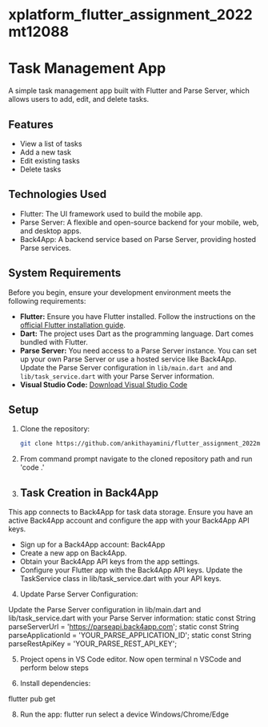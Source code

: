# xplatform_flutter_assignment_2022mt12088

# Task Management App

A simple task management app built with Flutter and Parse Server, which allows users to add, edit, and delete tasks.

## Features

- View a list of tasks
- Add a new task
- Edit existing tasks
- Delete tasks

## Technologies Used

- Flutter: The UI framework used to build the mobile app.
- Parse Server: A flexible and open-source backend for your mobile, web, and desktop apps.
- Back4App: A backend service based on Parse Server, providing hosted Parse services.

## System Requirements

Before you begin, ensure your development environment meets the following requirements:

- **Flutter:** Ensure you have Flutter installed. Follow the instructions on the [official Flutter installation guide](https://flutter.dev/docs/get-started/install).
- **Dart:** The project uses Dart as the programming language. Dart comes bundled with Flutter.
- **Parse Server:** You need access to a Parse Server instance. You can set up your own Parse Server or use a hosted service like Back4App. Update the Parse Server configuration in `lib/main.dart and` and `lib/task_service.dart` with your Parse Server information.
- **Visual Studio Code:** [Download Visual Studio Code](https://code.visualstudio.com/download)

## Setup

1. Clone the repository:

   ```bash
   git clone https://github.com/ankithayamini/flutter_assignment_2022mt12088.git
   
2. From command prompt navigate to the cloned repository path and run 'code .'
   
3. ## Task Creation in Back4App
This app connects to Back4App for task data storage. Ensure you have an active Back4App account and configure the app with your Back4App API keys.

- Sign up for a Back4App account: Back4App
- Create a new app on Back4App.
- Obtain your Back4App API keys from the app settings.
- Configure your Flutter app with the Back4App API keys. Update the TaskService class in lib/task_service.dart with your API keys.

4. Update Parse Server Configuration:

Update the Parse Server configuration in lib/main.dart and lib/task_service.dart with your Parse Server information:
static const String parseServerUrl = 'https://parseapi.back4app.com';
static const String parseApplicationId = 'YOUR_PARSE_APPLICATION_ID';
static const String parseRestApiKey = 'YOUR_PARSE_REST_API_KEY';

5. Project opens in VS Code editor. Now open terminal n VSCode and perform below steps  

6. Install dependencies:

flutter pub get

8. Run the app:
flutter run
select a device Windows/Chrome/Edge


